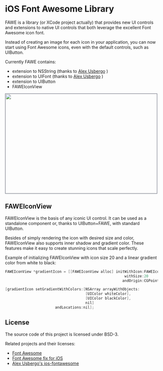 iOS Font Awesome Library
========

FAWE is a library (or XCode project actually) that provides new UI controls and extensions to 
native UI controls that both leverage the excellent Font Awesome icon font.

Instead of creating an image for each icon in your application, you can now start using 
Font Awesome icons, even with the default controls, such as UIButton.

Currently FAWE contains:
- extension to NSString (thanks to [Alex Usbergo](https://github.com/alexdrone/ios-fontawesome) )
- extension to UIFont (thanks to [Alex Usbergo](https://github.com/alexdrone/ios-fontawesome) )
- extension to UIButton
- FAWEIconView

<img src="https://github.com/mediacabinet/fawe-ios/blob/master/FAWE/example.png?raw=true" width="500" height="329" style="border: 1px solid #7e8394" />

FAWEIconView
-------------------

FAWEIconView is the basis of any iconic UI control. It can be used as a standalone component or, 
thanks to UIButton+FAWE, with standard UIButton. 

Besides of simply rendering the icon with desired size and color, FAWEIconView also supports
inner shadow and gradient color. These features make it easy to create stunning icons
that scale perfectly.

Example of initializing FAWEIconView with icon size 20 and a linear gradient color from white to black:
```objectivec
FAWEIconView *gradientIcon = [[FAWEIconView alloc] initWithIcon:FAWEIconAmbulance
                                                       withSize:20
                                                      andOrigin:CGPointZero];

[gradientIcon setGradientWithColors:[NSArray arrayWithObjects:
                                     [UIColor whiteColor],
                                     [UIColor blackColor],
                                     nil]
                       andLocations:nil];
```
        

License
-------------------

The source code of this project is licensed under BSD-3.

Related projects and their licenses:
 - [Font Awesome](http://fortawesome.github.com/Font-Awesome/#license)
 - [Font Awesome fix for iOS](https://github.com/leberwurstsaft/FontAwesome-for-iOS)
 - [Alex Usbergo's ios-fontawesome](https://github.com/alexdrone/ios-fontawesome)

